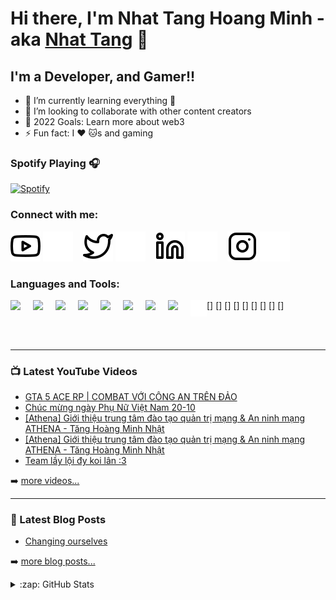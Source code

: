 # Hi there, I'm Nhat Tang Hoang Minh - aka [Nhat Tang][youtube] 👋 


## I'm a Developer, and Gamer!!


- 🌱 I’m currently learning everything 🤣
- 👯 I’m looking to collaborate with other content creators
- 🥅 2022 Goals: Learn more about web3
- ⚡ Fun fact: I :heart: :cat:s and gaming


### Spotify Playing 🎧

[![Spotify](https://novatorem-nhattang99.vercel.app/api/spotify)](https://open.spotify.com/user/31ag3rmv5pjomcr2xmv36rktz2s4)



### Connect with me:

[![website](./img/youtube-light.svg)](https://www.youtube.com/channel/UC5Liv9ZJCgG0wlc5ri69wzA/videos#gh-light-mode-only)
[![website](./img/youtube-dark.svg)](https://www.youtube.com/channel/UC5Liv9ZJCgG0wlc5ri69wzA/videos#gh-dark-mode-only)
&nbsp;&nbsp;
[![website](./img/twitter-light.svg)](https://twitter.com/NhatTang9#gh-light-mode-only)
[![website](./img/twitter-dark.svg)](https://twitter.com/NhatTang9#gh-dark-mode-only)
&nbsp;&nbsp;
[![website](./img/linkedin-light.svg)](https://www.linkedin.com/in/nhat-tang-b9b175223/#gh-light-mode-only)
[![website](./img/linkedin-dark.svg)](https://www.linkedin.com/in/nhat-tang-b9b175223/#gh-dark-mode-only)
&nbsp;&nbsp;
[![website](./img/instagram-light.svg)](https://www.instagram.com/minhnhat_th/#gh-light-mode-only)
[![website](./img/instagram-dark.svg)](https://www.instagram.com/minhnhat_th/#gh-dark-mode-only)

### Languages and Tools:

[<img align="left"  width="26px" src="https://cdn.jsdelivr.net/gh/devicons/devicon/icons/vscode/vscode-original.svg" style="padding-right:10px;" />]
[<img align="left"  width="26px" src="https://cdn.jsdelivr.net/gh/devicons/devicon/icons/html5/html5-original.svg" style="padding-right:10px;" />]
[<img align="left"  width="26px" src="https://cdn.jsdelivr.net/gh/devicons/devicon/icons/css3/css3-original.svg" style="padding-right:10px;" />]
[<img align="left"  width="26px" src="https://cdn.jsdelivr.net/gh/devicons/devicon/icons/javascript/javascript-original.svg" style="padding-right:10px;" />]
[<img align="left"  width="26px" src="https://cdn.jsdelivr.net/gh/devicons/devicon/icons/mongodb/mongodb-original.svg" style="padding-right:10px;" />]
[<img align="left"  width="26px" src="https://cdn.jsdelivr.net/gh/devicons/devicon/icons/mysql/mysql-original.svg" style="padding-right:10px;" />]
[<img align="left"  width="26px" src="https://cdn.jsdelivr.net/gh/devicons/devicon/icons/git/git-original.svg" style="padding-right:10px;" />]
[<img align="left"  width="26px" src="https://user-images.githubusercontent.com/3369400/139447912-e0f43f33-6d9f-45f8-be46-2df5bbc91289.png" style="padding-right:10px;" />]
[<img align="left"  width="26px" src="./img/terminal-dark.svg" />]

<br />
<br />

---

### 📺 Latest YouTube Videos

<!-- YOUTUBE:START -->
- [GTA 5 ACE RP | COMBAT VỚI CÔNG AN TRÊN ĐẢO](https://www.youtube.com/watch?v=Ix7raaalG_Q)
- [Chúc mừng ngày Phụ Nữ Việt Nam 20-10](https://www.youtube.com/watch?v=XoGfQBsKidU)
- [[Athena] Giới thiệu trung tâm đào tạo quản trị mạng &amp; An ninh mạng ATHENA - Tăng Hoàng Minh Nhật](https://www.youtube.com/watch?v=c4u5LG-DkEc)
- [[Athena] Giới thiệu trung tâm đào tạo quản trị mạng &amp; An ninh mạng ATHENA - Tăng Hoàng Minh Nhật](https://www.youtube.com/watch?v=Cv1P8WnwsaA)
- [Team lầy lội đy koi lân :3](https://www.youtube.com/watch?v=Ed20NWvenVo)
<!-- YOUTUBE:END -->

➡️ [more videos...](https://www.youtube.com/channel/UC5Liv9ZJCgG0wlc5ri69wzA/videos)

---

### 📕 Latest Blog Posts

<!-- BLOG-POST-LIST:START -->
- [Changing ourselves](https://dev.to/nhattang99/changing-ourselves-4id5)
<!-- BLOG-POST-LIST:END -->

➡️ [more blog posts...](https://www.facebook.com/minhnhat.th/)


<details>
  <summary>:zap: GitHub Stats</summary>

  <img align="left" alt="NHATTANG99's GitHub Stats" src="https://github-readme-stats.vercel.app/api?username=NHATTANG99&show_icons=true&hide_border=false&title_color=ff652f&icon_color=FFE400&bg_color=09131B&text_color=ffffff&border_color=0c1a25" />

</details>


[twitter]: https://twitter.com/NhatTang9
[youtube]: https://www.youtube.com/channel/UC5Liv9ZJCgG0wlc5ri69wzA
[instagram]: https://www.instagram.com/minhnhat_th/
[linkedin]: https://www.linkedin.com/in/nhat-tang-b9b175223/

